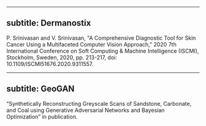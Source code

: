 
---
subtitle: Dermanostix
---

P. Srinivasan and V. Srinivasan, "A Comprehensive Diagnostic Tool for Skin Cancer Using a Multifaceted Computer Vision Approach," 
2020 7th International Conference on Soft Computing & Machine Intelligence (ISCMI), Stockholm, Sweden, 2020, pp. 213-217, doi: 
10.1109/ISCMI51676.2020.9311557.

---
subtitle: GeoGAN
---

“Synthetically Reconstructing Greyscale Scans of Sandstone, Carbonate, and Coal using Generative
Adversarial Networks and Bayesian Optimization” in publication.
